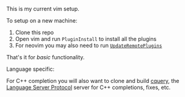 This is my current vim setup.

To setup on a new machine:

1. Clone this repo
2. Open vim and run `PluginInstall` to install all the plugins
3. For neovim you may also need to run [`UpdateRemotePlugins`](https://neovim.io/doc/user/remote_plugin.html)

That's it for *basic* functionality.

Language specific:

For C++ completion you will also want to clone and build [cquery](https://github.com/cquery-project/cquery/wiki/Building-cquery), the [Language Server Protocol](https://github.com/Microsoft/language-server-protocol) server for C++ completions, fixes, etc.
